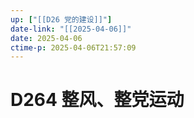 ```yaml
---
up: ["[[D26 党的建设]]"]
date-link: "[[2025-04-06]]"
date: 2025-04-06
ctime-p: 2025-04-06T21:57:09
---
```


# D264 整风、整党运动
